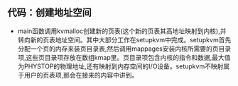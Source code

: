## 代码：创建地址空间
* main函数调用kvmalloc创建新的页表(这个新的页表其高地址映射到内核),并转向新的页表地址空间。其中大部分工作在setupkvm中完成。setupkvm首先分配一个页的内存来装页目录表,然后调用mappages安装内核所需要的页目录项,这些页目录项存放在数组kmap里。页目录项包含内核的指令和数据,最大值为PHYSTOP的物理地址,还有映射到内存空间的I/O设备。setupkvm不映射属于用户的页表项,那会在接来的内容中讲到。